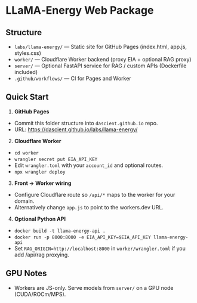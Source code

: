 # LLaMA‑Energy Web Package

## Structure
- `labs/llama-energy/` — Static site for GitHub Pages (index.html, app.js, styles.css)
- `worker/` — Cloudflare Worker backend (proxy EIA + optional RAG proxy)
- `server/` — Optional FastAPI service for RAG / custom APIs (Dockerfile included)
- `.github/workflows/` — CI for Pages and Worker

## Quick Start
1) **GitHub Pages**
- Commit this folder structure into `dascient.github.io` repo.
- URL: https://dascient.github.io/labs/llama-energy/

2) **Cloudflare Worker**
- `cd worker`
- `wrangler secret put EIA_API_KEY`
- Edit `wrangler.toml` with your `account_id` and optional routes.
- `npx wrangler deploy`

3) **Front → Worker wiring**
- Configure Cloudflare route so `/api/*` maps to the worker for your domain.
- Alternatively change `app.js` to point to the workers.dev URL.

4) **Optional Python API**
- `docker build -t llama-energy-api .`
- `docker run -p 8000:8000 -e EIA_API_KEY=$EIA_API_KEY llama-energy-api`
- Set `RAG_ORIGIN=http://localhost:8000` in `worker/wrangler.toml` if you add /api/rag proxying.

## GPU Notes
- Workers are JS-only. Serve models from `server/` on a GPU node (CUDA/ROCm/MPS).
